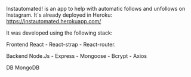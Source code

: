 Instautomated! is an app to help with automatic follows and unfollows on Instagram. It´s already deployed in Heroku: https://instautomated.herokuapp.com/

It was developed using the following stack:

Frontend
React - React-strap - React-router.

Backend
Node.Js - Express - Mongoose -  Bcrypt - Axios

DB
MongoDB


